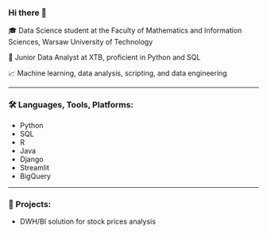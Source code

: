 ### Hi there 👋

🎓 Data Science student at the Faculty of Mathematics and Information Sciences, Warsaw University of Technology

🏢 Junior Data Analyst at XTB, proficient in Python and SQL

📈 Machine learning, data analysis, scripting, and data engineering

---

### 🛠️ Languages, Tools, Platforms:
- Python
- SQL
- R
- Java
- Django
- Streamlit
- BigQuery

---

### 📁 Projects:
- DWH/BI solution for stock prices analysis

<!--
**zakrzewow/zakrzewow** is a ✨ _special_ ✨ repository because its `README.md` (this file) appears on your GitHub profile.

Here are some ideas to get you started:

- 🔭 I’m currently working on ...
- 🌱 I’m currently learning ...
- 👯 I’m looking to collaborate on ...
- 🤔 I’m looking for help with ...
- 💬 Ask me about ...
- 📫 How to reach me: ...
- 😄 Pronouns: ...
- ⚡ Fun fact: ...
-->
